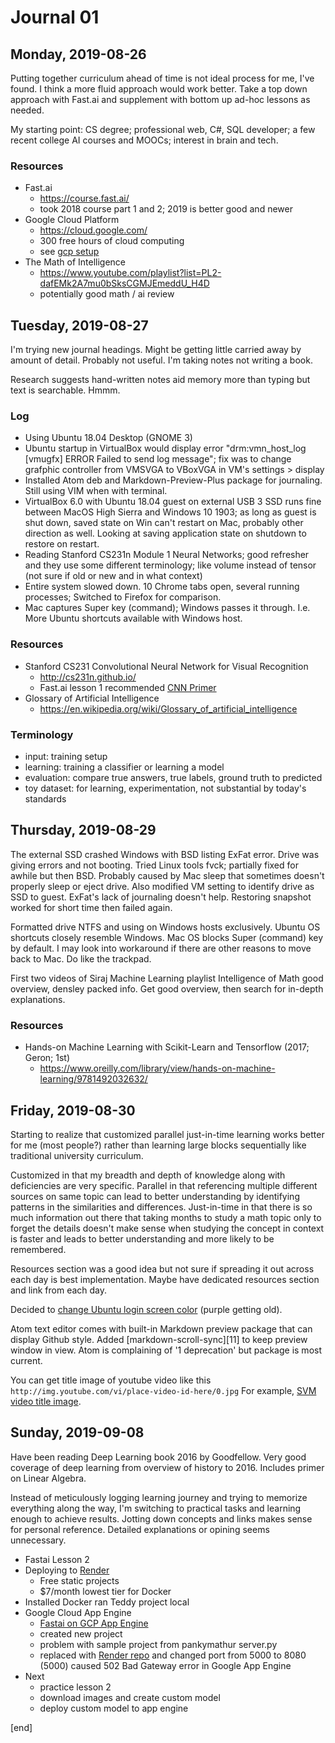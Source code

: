 # Journal 01

## Monday, 2019-08-26
Putting together curriculum ahead of time is not ideal process for me, I've found. I think a more fluid approach would work better. Take a top down approach with Fast.ai and supplement with bottom up ad-hoc lessons as needed.

My starting point: CS degree; professional web, C#, SQL developer; a few recent college AI courses and MOOCs; interest in brain and tech.
### Resources
  - Fast.ai
    - https://course.fast.ai/
    - took 2018 course part 1 and 2; 2019 is better good and newer
  - Google Cloud Platform
    - https://cloud.google.com/
    - 300 free hours of cloud computing
    - see [gcp setup](https://course.fast.ai/start_gcp.html)
  - The Math of Intelligence
    - https://www.youtube.com/playlist?list=PL2-dafEMk2A7mu0bSksCGMJEmeddU_H4D
    - potentially good math / ai review

## Tuesday, 2019-08-27
I'm trying new journal headings. Might be getting little carried away by amount of detail. Probably not useful. I'm taking notes not writing a book.

Research suggests hand-written notes aid memory more than typing but text is searchable. Hmmm.
### Log
- Using Ubuntu 18.04 Desktop (GNOME 3)
- Ubuntu startup in VirtualBox would display error "drm:vmn_host_log [vmugfx] ERROR Failed to send log message"; fix was to change grafphic controller from VMSVGA to VBoxVGA in VM's settings > display
- Installed Atom deb and Markdown-Preview-Plus package for journaling. Still using VIM when with terminal.
- VirtualBox 6.0 with Ubuntu 18.04 guest on external USB 3 SSD runs fine between MacOS High Sierra and Windows 10 1903; as long as guest is shut down, saved state on Win can't restart on Mac, probably other direction as well. Looking at saving application state on shutdown to restore on restart.
- Reading Stanford CS231n Module 1 Neural Networks; good refresher and they use some different terminology; like volume instead of tensor (not sure if old or new and in what context)
- Entire system slowed down. 10 Chrome tabs open, several running processes; Switched to Firefox for comparison.
- Mac captures Super key (command); Windows passes it through. I.e. More Ubuntu shortcuts available with Windows host.

### Resources
  - Stanford CS231 Convolutional Neural Network for Visual Recognition
    - http://cs231n.github.io/
    - Fast.ai lesson 1 recommended [CNN Primer](http://cs231n.github.io/convolutional-networks/)
  - Glossary of Artificial Intelligence
    - https://en.wikipedia.org/wiki/Glossary_of_artificial_intelligence

### Terminology
  - input: training setup
  - learning: training a classifier or learning a model
  - evaluation: compare true answers, true labels, ground truth to predicted
  - toy dataset: for learning, experimentation, not substantial by today's standards

## Thursday, 2019-08-29
The external SSD crashed Windows with BSD listing ExFat error. Drive was giving errors and not booting. Tried Linux tools fvck; partially fixed for awhile but then BSD. Probably caused by Mac sleep that sometimes doesn't properly sleep or eject drive. Also modified VM setting to identify drive as SSD to guest. ExFat's lack of journaling doesn't help. Restoring snapshot worked for short time then failed again.

Formatted drive NTFS and using on Windows hosts exclusively. Ubuntu OS shortcuts closely resemble Windows. Mac OS blocks Super (command) key by default. I may look into workaround if there are other reasons to move back to Mac. Do like the trackpad.

First two videos of Siraj Machine Learning playlist Intelligence of Math good overview, densley packed info. Get good overview, then search for in-depth explanations.

### Resources
  - Hands-on Machine Learning with Scikit-Learn and Tensorflow (2017; Geron; 1st)
    - https://www.oreilly.com/library/view/hands-on-machine-learning/9781492032632/

## Friday, 2019-08-30
Starting to realize that customized parallel just-in-time learning works better for me (most people?) rather than learning large blocks sequentially like traditional university curriculum.

Customized in that my breadth and depth of knowledge along with deficiencies are very specific. Parallel in that referencing multiple different sources on same topic can lead to better understanding by identifying patterns in the similarities and differences. Just-in-time in that there is so much information out there that taking months to study a math topic only to forget the details doesn't make sense when studying the concept in context is faster and leads to better understanding and more likely to be remembered.

Resources section was a good idea but not sure if spreading it out across each day is best implementation. Maybe have dedicated resources section and link from each day.

Decided to [change Ubuntu login screen color](https://askubuntu.com/questions/1089843/change-login-screen-purple-background-18-10) (purple getting old).

Atom text editor comes with built-in Markdown preview package that can display Github style. Added [markdown-scroll-sync][11] to keep preview window in view. Atom is complaining of '1 deprecation' but package is most current.

You can get title image of youtube video like this `http://img.youtube.com/vi/place-video-id-here/0.jpg` For example, [SVM video title image](http://img.youtube.com/vi/g8D5YL6cOSE/0.jpg).

## Sunday, 2019-09-08

Have been reading Deep Learning book 2016 by Goodfellow. Very good coverage of deep learning from overview of history to 2016. Includes primer on Linear Algebra.

Instead of meticulously logging learning journey and trying to memorize everything along the way, I'm switching to practical tasks and learning enough to achieve results. Jotting down concepts and links makes sense for personal reference. Detailed explanations or opining seems unnecessary.

- Fastai Lesson 2
- Deploying to [Render](https://course.fast.ai/deployment_render.html)
  - Free static projects
  - $7/month lowest tier for Docker
- Installed Docker ran Teddy project local
- Google Cloud App Engine
  - [Fastai on GCP App Engine](https://course.fast.ai/deployment_google_app_engine.html)
  - created new project
  - problem with sample project from pankymathur server.py
  - replaced with [Render repo](https://github.com/render-examples/fastai-v3) and changed port from 5000 to 8080 (5000) caused 502 Bad Gateway error in Google App Engine
- Next
  - practice lesson 2
  - download images and create custom model
  - deploy custom model to app engine














[end]
